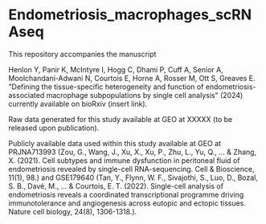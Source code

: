 # Endometriosis_macrophages_scRNAseq

This repository accompanies the manuscript

Henlon Y, Panir K, McIntyre I, Hogg C, Dhami P, Cuff A, Senior A, Moolchandani-Adwani N, Courtois E, Horne A, Rosser M, Ott S, Greaves E. "Defining the tissue-specific heterogeneity and function of endometriosis-associated macrophage subpopulations by single cell analysis" (2024) currently available on bioRxiv (insert link).

Raw data generated for this study available at GEO at XXXXX (to be released upon publication).

Publicly available data used within this study available at GEO at PRJNA713993 (Zou, G., Wang, J., Xu, X., Xu, P., Zhu, L., Yu, Q., ... & Zhang, X. (2021). Cell subtypes and immune dysfunction in peritoneal fluid of endometriosis revealed by single-cell RNA-sequencing. Cell & Bioscience, 11(1), 98.) and GSE179640 (Tan, Y., Flynn, W. F., Sivajothi, S., Luo, D., Bozal, S. B., Davé, M., ... & Courtois, E. T. (2022). Single-cell analysis of endometriosis reveals a coordinated transcriptional programme driving immunotolerance and angiogenesis across eutopic and ectopic tissues. Nature cell biology, 24(8), 1306-1318.).
